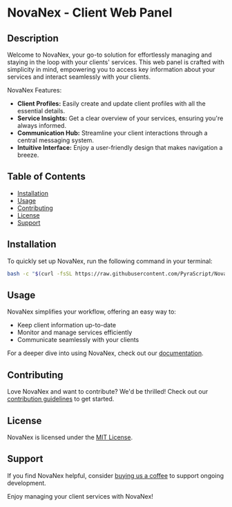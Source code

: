 # NovaNex - Client Web Panel

## Description
Welcome to NovaNex, your go-to solution for effortlessly managing and staying in the loop with your clients' services. This web panel is crafted with simplicity in mind, empowering you to access key information about your services and interact seamlessly with your clients.

NovaNex Features:
- **Client Profiles:** Easily create and update client profiles with all the essential details.
- **Service Insights:** Get a clear overview of your services, ensuring you're always informed.
- **Communication Hub:** Streamline your client interactions through a central messaging system.
- **Intuitive Interface:** Enjoy a user-friendly design that makes navigation a breeze.

## Table of Contents
- [Installation](#installation)
- [Usage](#usage)
- [Contributing](#contributing)
- [License](#license)
- [Support](#support)

## Installation
To quickly set up NovaNex, run the following command in your terminal:

```bash
bash -c "$(curl -fsSL https://raw.githubusercontent.com/PyraScript/NovaNex/main/install_script.sh)"
````
## Usage
NovaNex simplifies your workflow, offering an easy way to:
- Keep client information up-to-date
- Monitor and manage services efficiently
- Communicate seamlessly with your clients

For a deeper dive into using NovaNex, check out our [documentation](#).

## Contributing
Love NovaNex and want to contribute? We'd be thrilled! Check out our [contribution guidelines](CONTRIBUTING.md) to get started.

## License
NovaNex is licensed under the [MIT License](LICENSE).

## Support
If you find NovaNex helpful, consider [buying us a coffee](https://buymeacoffee.com/yourusername) to support ongoing development.

Enjoy managing your client services with NovaNex!

